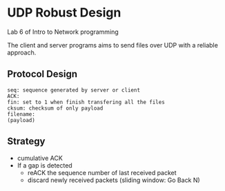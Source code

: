 # UDP Robust Design

Lab 6 of Intro to Network programming

The client and server programs aims to send files over UDP with a reliable approach.

## Protocol Design
```
seq: sequence generated by server or client
ACK: 
fin: set to 1 when finish transfering all the files
cksum: checksum of only payload
filename:
(payload)
```

## Strategy
- cumulative ACK
- If a gap is detected
    - reACK the sequence number of last received packet
    - discard newly received packets (sliding window: Go Back N)